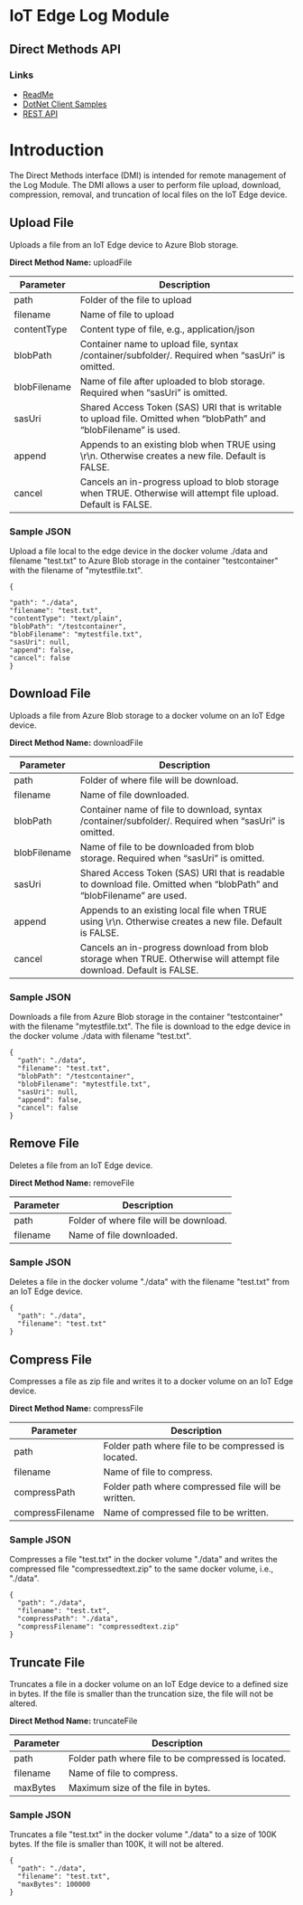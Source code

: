 # IoT Edge Log Module
## Direct Methods API

### Links
   - [ReadMe](../README.md)
   - [DotNet Client Samples](dotnetrestclientsamples.md)
   - [REST API](logmodulerestapi.md)

# Introduction
The Direct Methods interface (DMI) is intended for remote management of the Log Module.  The DMI allows a user to perform file upload, download, compression, removal, and truncation of local files on the IoT Edge device.  

## Upload File
Uploads a file from an IoT Edge device to Azure Blob storage.  

**Direct Method Name:** uploadFile


| **Parameter** | **Description**                                                                                                    |
|---------------|--------------------------------------------------------------------------------------------------------------------|
| path          | Folder of the file to upload                                                                                       |
| filename      | Name of file to upload                                                                                             |
| contentType   | Content type of file, e.g., application/json                                                                       |
| blobPath      | Container name to upload file, syntax /container/subfolder/. Required when “sasUri” is omitted.                    |
| blobFilename  | Name of file after uploaded to blob storage. Required when “sasUri” is omitted.                                    |
| sasUri        | Shared Access Token (SAS) URI that is writable to upload file. Omitted when “blobPath” and “blobFilename” is used. |
| append        | Appends to an existing blob when TRUE using \\r\\n. Otherwise creates a new file. Default is FALSE.                |
| cancel        | Cancels an in-progress upload to blob storage when TRUE. Otherwise will attempt file upload. Default is FALSE.     |


### Sample JSON 
Upload a file local to the edge device in the docker volume ./data and filename "test.txt" to Azure Blob storage in the container "testcontainer" with the filename of "mytestfile.txt".

```
{

"path": "./data",
"filename": "test.txt",
"contentType": "text/plain",
"blobPath": "/testcontainer",
"blobFilename": "mytestfile.txt",
"sasUri": null,
"append": false,
"cancel": false
}
```


## Download File
Uploads a file from Azure Blob storage to a docker volume on an IoT Edge device.

**Direct Method Name:** downloadFile


| **Parameter** | **Description**                                                                                                    |
|---------------|--------------------------------------------------------------------------------------------------------------------|
| path          | Folder of where file will be download.                                                                                       |
| filename      | Name of file downloaded.                                                                                             |
| blobPath      | Container name of file to download, syntax /container/subfolder/. Required when “sasUri” is omitted.                    |
| blobFilename  | Name of file to be downloaded from blob storage. Required when “sasUri” is omitted.                                    |
| sasUri        | Shared Access Token (SAS) URI that is readable to download file. Omitted when “blobPath” and “blobFilename” are used. |
| append        | Appends to an existing local file when TRUE using \\r\\n. Otherwise creates a new file. Default is FALSE.                |
| cancel        | Cancels an in-progress download from blob storage when TRUE. Otherwise will attempt file download. Default is FALSE.     |


### Sample JSON 
Downloads a file from Azure Blob storage in the container "testcontainer" with the filename "mytestfile.txt".  The file is download to the edge device in the docker volume ./data with filename "test.txt".

```
{
  "path": "./data",
  "filename": "test.txt",
  "blobPath": "/testcontainer",
  "blobFilename": "mytestfile.txt",
  "sasUri": null,
  "append": false,
  "cancel": false
}
```

## Remove File
Deletes a file from an IoT Edge device.

**Direct Method Name:** removeFile

| **Parameter** | **Description**                                                                                                    |
|---------------|--------------------------------------------------------------------------------------------------------------------|
| path          | Folder of where file will be download.                                                                                       |
| filename      | Name of file downloaded.                                                                                           |
### Sample JSON 
Deletes a file in the docker volume "./data" with the filename "test.txt" from an IoT Edge device.
```
{
  "path": "./data",
  "filename": "test.txt"
}
```

## Compress File
Compresses a file as zip file and writes it to a docker volume on an IoT Edge device.

**Direct Method Name:** compressFile

| **Parameter** | **Description**                                                                                                    |
|---------------|--------------------------------------------------------------------------------------------------------------------|
| path          | Folder path where file to be compressed is located.                                                                                       |
| filename      | Name of file to compress.                                                                                             |
| compressPath      | Folder path where compressed file will be written.                    |
| compressFilename  | Name of compressed file to be written.                                    |
### Sample JSON 
Compresses a file "test.txt" in the docker volume "./data" and writes the compressed file "compressedtext.zip" to the same docker volume, i.e., "./data".

```
{
  "path": "./data",
  "filename": "test.txt",
  "compressPath": "./data",
  "compressFilename": "compressedtext.zip"
}
```

## Truncate File
Truncates a file in a docker volume on an IoT Edge device to a defined size in bytes. If the file is smaller than the truncation size, the file will not be altered.

**Direct Method Name:** truncateFile

| **Parameter** | **Description**                                                                                                    |
|---------------|--------------------------------------------------------------------------------------------------------------------|
| path          | Folder path where file to be compressed is located.                                                                                       |
| filename      | Name of file to compress.                                                                                             |
| maxBytes      | Maximum size of the file in bytes.                    |

### Sample JSON 
Truncates a file "test.txt" in the docker volume "./data" to a size of 100K bytes. If the file is smaller than 100K, it will not be altered.
```
{
  "path": "./data",
  "filename": "test.txt",
  "maxBytes": 100000
}
```
